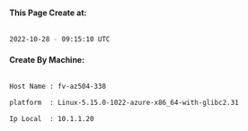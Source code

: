 
   
#### This Page Create at:

```bash

2022-10-28 - 09:15:10 UTC

```

#### Create By Machine:

```bash

Host Name : fv-az504-338

platform  : Linux-5.15.0-1022-azure-x86_64-with-glibc2.31

Ip Local  : 10.1.1.20

```

